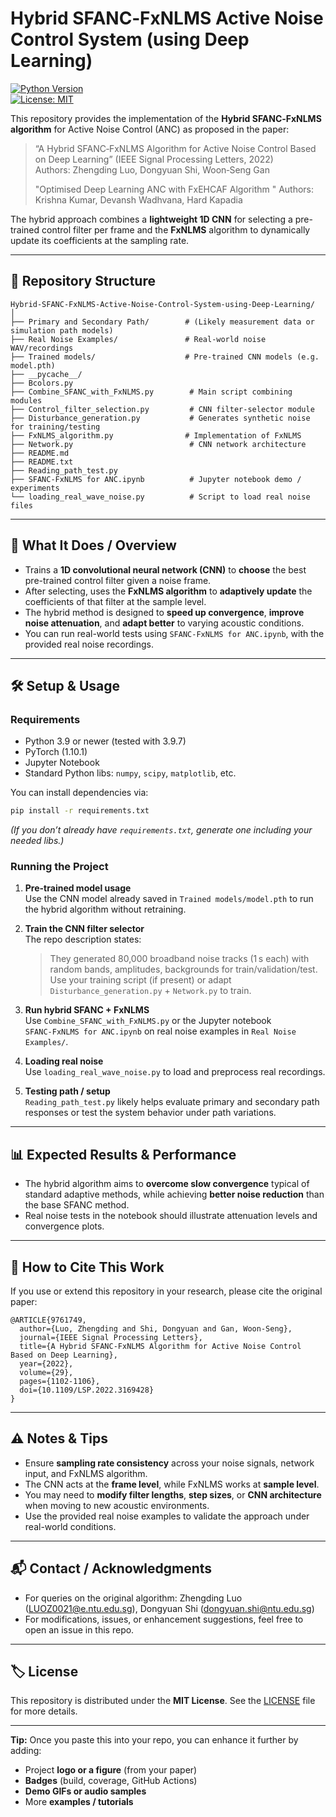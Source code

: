 # Hybrid SFANC‑FxNLMS Active Noise Control System (using Deep Learning)

[![Python Version](https://img.shields.io/badge/python-3.9%2B-blue.svg)](https://www.python.org/)  
[![License: MIT](https://img.shields.io/badge/License-MIT-green.svg)](LICENSE)  

This repository provides the implementation of the **Hybrid SFANC‑FxNLMS algorithm** for Active Noise Control (ANC) as proposed in the paper:

> “A Hybrid SFANC‑FxNLMS Algorithm for Active Noise Control Based on Deep Learning” (IEEE Signal Processing Letters, 2022)  
> Authors: Zhengding Luo, Dongyuan Shi, Woon‑Seng Gan
>
> "Optimised Deep Learning ANC with FxEHCAF Algorithm "
> Authors: Krishna Kumar, Devansh Wadhvana, Hard Kapadia

The hybrid approach combines a **lightweight 1D CNN** for selecting a pre-trained control filter per frame and the **FxNLMS** algorithm to dynamically update its coefficients at the sampling rate.

---

## 📂 Repository Structure

```
Hybrid‑SFANC‑FxNLMS-Active-Noise-Control-System-using-Deep-Learning/
│
├── Primary and Secondary Path/        # (Likely measurement data or simulation path models)
├── Real Noise Examples/               # Real-world noise WAV/recordings
├── Trained models/                    # Pre-trained CNN models (e.g. model.pth)  
├── __pycache__/  
├── Bcolors.py  
├── Combine_SFANC_with_FxNLMS.py        # Main script combining modules  
├── Control_filter_selection.py         # CNN filter-selector module  
├── Disturbance_generation.py           # Generates synthetic noise for training/testing  
├── FxNLMS_algorithm.py                # Implementation of FxNLMS  
├── Network.py                          # CNN network architecture  
├── README.md  
├── README.txt  
├── Reading_path_test.py  
├── SFANC‑FxNLMS for ANC.ipynb          # Jupyter notebook demo / experiments  
└── loading_real_wave_noise.py          # Script to load real noise files  
```

---

## 📝 What It Does / Overview

- Trains a **1D convolutional neural network (CNN)** to **choose** the best pre-trained control filter given a noise frame.  
- After selecting, uses the **FxNLMS algorithm** to **adaptively update** the coefficients of that filter at the sample level.  
- The hybrid method is designed to **speed up convergence**, **improve noise attenuation**, and **adapt better** to varying acoustic conditions.  
- You can run real-world tests using `SFANC‑FxNLMS for ANC.ipynb`, with the provided real noise recordings.  

---

## 🛠️ Setup & Usage

### Requirements

- Python 3.9 or newer (tested with 3.9.7)  
- PyTorch (1.10.1)  
- Jupyter Notebook  
- Standard Python libs: `numpy`, `scipy`, `matplotlib`, etc.

You can install dependencies via:

```bash
pip install -r requirements.txt
```

*(If you don’t already have `requirements.txt`, generate one including your needed libs.)*

### Running the Project

1. **Pre-trained model usage**  
   Use the CNN model already saved in `Trained models/model.pth` to run the hybrid algorithm without retraining.  

2. **Train the CNN filter selector**  
   The repo description states:  
   > They generated 80,000 broadband noise tracks (1 s each) with random bands, amplitudes, backgrounds for train/validation/test.  
   Use your training script (if present) or adapt `Disturbance_generation.py` + `Network.py` to train.

3. **Run hybrid SFANC + FxNLMS**  
   Use `Combine_SFANC_with_FxNLMS.py` or the Jupyter notebook `SFANC‑FxNLMS for ANC.ipynb` on real noise examples in `Real Noise Examples/`.  

4. **Loading real noise**  
   Use `loading_real_wave_noise.py` to load and preprocess real recordings.

5. **Testing path / setup**  
   `Reading_path_test.py` likely helps evaluate primary and secondary path responses or test the system behavior under path variations.

---

## 📊 Expected Results & Performance

- The hybrid algorithm aims to **overcome slow convergence** typical of standard adaptive methods, while achieving **better noise reduction** than the base SFANC method.  
- Real noise tests in the notebook should illustrate attenuation levels and convergence plots.

---

## 🎯 How to Cite This Work

If you use or extend this repository in your research, please cite the original paper:

```
@ARTICLE{9761749,
  author={Luo, Zhengding and Shi, Dongyuan and Gan, Woon‑Seng},
  journal={IEEE Signal Processing Letters},
  title={A Hybrid SFANC‑FxNLMS Algorithm for Active Noise Control Based on Deep Learning},
  year={2022},
  volume={29},
  pages={1102‑1106},
  doi={10.1109/LSP.2022.3169428}
}
```

---

## ⚠️ Notes & Tips

- Ensure **sampling rate consistency** across your noise signals, network input, and FxNLMS algorithm.  
- The CNN acts at the **frame level**, while FxNLMS works at **sample level**.  
- You may need to **modify filter lengths**, **step sizes**, or **CNN architecture** when moving to new acoustic environments.  
- Use the provided real noise examples to validate the approach under real-world conditions.

---

## 📬 Contact / Acknowledgments

- For queries on the original algorithm: Zhengding Luo (LUOZ0021@e.ntu.edu.sg), Dongyuan Shi (dongyuan.shi@ntu.edu.sg)  
- For modifications, issues, or enhancement suggestions, feel free to open an issue in this repo.

---

## 🏷️ License

This repository is distributed under the **MIT License**. See the [LICENSE](LICENSE) file for more details.

---

**Tip:** Once you paste this into your repo, you can enhance it further by adding:

- Project **logo or a figure** (from your paper)  
- **Badges** (build, coverage, GitHub Actions)  
- **Demo GIFs or audio samples**  
- More **examples / tutorials**
